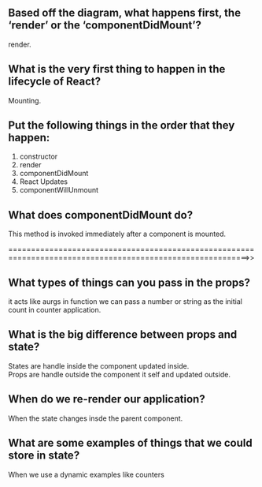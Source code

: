 
## Based off the diagram, what happens first, the ‘render’ or the ‘componentDidMount’?
render.

## What is the very first thing to happen in the lifecycle of React?
Mounting.

## Put the following things in the order that they happen:

1. constructor
2. render
3. componentDidMount
4. React Updates
5. componentWillUnmount

## What does componentDidMount do?
This method is invoked immediately after a component is mounted. 

===========================================================================================================>>

## What types of things can you pass in the props?
it acts like aurgs in function we can pass a number or string as the initial count in counter application.


## What is the big difference between props and state?

States are handle inside the component  updated inside.
<br>
Props are  handle outside the component it self and updated outside.

## When do we re-render our application?

When the state changes insde the parent component.

## What are some examples of things that we could store in state?

When we use a dynamic examples like counters
